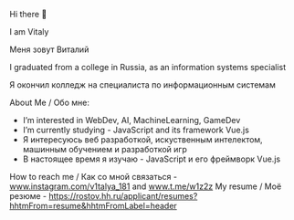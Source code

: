 Hi there 👋

I am Vitaly

Меня зовут Виталий

I graduated from a college in Russia, as an information systems specialist

Я окончил колледж на специалиста по информационным системам

About Me / Обо мне:

- I’m interested in WebDev, AI, MachineLearning, GameDev
- I’m currently studying - JavaScript and its framework Vue.js
- Я интересуюсь веб разработкой, искуственным интелектом, машинным обучением и разработкой игр
- В настоящее время я изучаю - JavaScript и его фреймворк  Vue.js
 
How to reach me / Как со мной связаться - www.instagram.com/v1talya_181 and www.t.me/w1z2z
My resume / Моё резюме - https://rostov.hh.ru/applicant/resumes?hhtmFrom=resume&hhtmFromLabel=header
<!---
w1z2z/w1z2z is a ✨ special ✨ repository because its `README.md` (this file) appears on your GitHub profile.
You can click the Preview link to take a look at your changes.
--->
